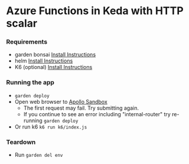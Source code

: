 # Azure Functions in Keda with HTTP scalar

### Requirements

- garden bonsai [Install Instructions](https://docs.garden.io/getting-started/quickstart)
- helm [Install Instructions](https://helm.sh/docs/helm/helm_install/)
- K6 (optional) [Install Instructions](https://grafana.com/docs/k6/latest/get-started/installation/)

### Running the app

- `garden deploy`
- Open web browser to [Apollo Sandbox](https://local.garden/?explorerURLState=N4IgJg9gxgrgtgUwHYBcQC4QEcYIE4CeABAKIAeAhnAA4A2CAiroUcADpJFEAWCttEDgF8QQoA)
  - The first request may fail. Try submitting again.
  - If you continue to see an error including "internal-router" try re-running `garden deploy`
- Or run k6 `k6 run k6/index.js `

### Teardown

- Run `garden del env`
